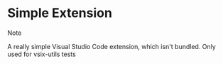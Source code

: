 # Simple Extension

> [!NOTE]
> A really simple Visual Studio Code extension, which isn't bundled.
> Only used for vsix-utils tests
